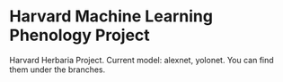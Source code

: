 # Harvard Machine Learning Phenology Project
Harvard Herbaria Project. Current model: alexnet, yolonet. You can find them under the branches.
